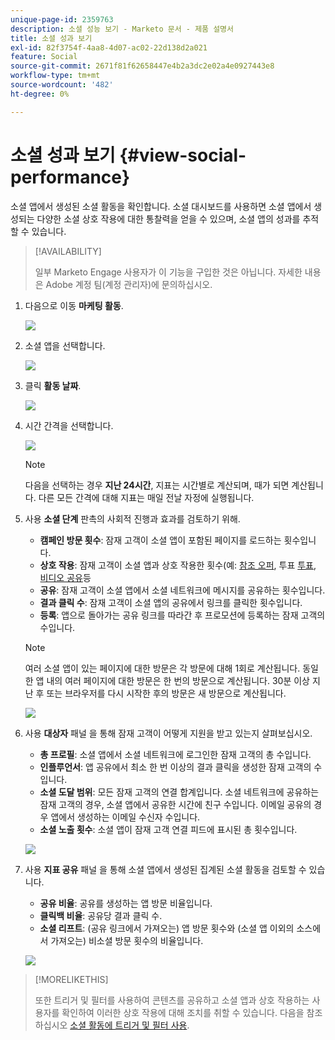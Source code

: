 ```yaml
---
unique-page-id: 2359763
description: 소셜 성능 보기 - Marketo 문서 - 제품 설명서
title: 소셜 성과 보기
exl-id: 82f3754f-4aa8-4d07-ac02-22d138d2a021
feature: Social
source-git-commit: 2671f81f62658447e4b2a3dc2e02a4e0927443e8
workflow-type: tm+mt
source-wordcount: '482'
ht-degree: 0%

---
```


# 소셜 성과 보기 {#view-social-performance}

소셜 앱에서 생성된 소셜 활동을 확인합니다. 소셜 대시보드를 사용하면 소셜 앱에서 생성되는 다양한 소셜 상호 작용에 대한 통찰력을 얻을 수 있으며, 소셜 앱의 성과를 추적할 수 있습니다.

>[!AVAILABILITY]
>
>일부 Marketo Engage 사용자가 이 기능을 구입한 것은 아닙니다. 자세한 내용은 Adobe 계정 팀(계정 관리자)에 문의하십시오.

1. 다음으로 이동 **마케팅 활동**.

   ![](assets/login-marketing-activities.png)

1. 소셜 앱을 선택합니다.

   ![](assets/image2014-9-23-17-3a10-3a13.png)

1. 클릭 **활동 날짜**.

   ![](assets/image2014-9-23-17-3a10-3a22.png)

1. 시간 간격을 선택합니다.

   ![](assets/image2014-9-23-17-3a10-3a35.png)

   >[!NOTE]
   >
   >다음을 선택하는 경우 **지난 24시간**, 지표는 시간별로 계산되며, 때가 되면 계산됩니다. 다른 모든 간격에 대해 지표는 매일 전날 자정에 실행됩니다.

1. 사용 **소셜 단계** 판촉의 사회적 진행과 효과를 검토하기 위해.

   * **캠페인 방문 횟수**: 잠재 고객이 소셜 앱이 포함된 페이지를 로드하는 횟수입니다.
   * **상호 작용**: 잠재 고객이 소셜 앱과 상호 작용한 횟수(예: [참조 오퍼](/help/marketo/product-docs/demand-generation/social/referral-offers/create-a-referral-offer.md), 투표 [투표](/help/marketo/product-docs/demand-generation/social/creating-a-poll/create-a-poll.md), [비디오 공유](/help/marketo/product-docs/demand-generation/landing-pages/free-form-landing-pages/add-a-video-to-a-free-form-landing-page.md)등
   * **공유**: 잠재 고객이 소셜 앱에서 소셜 네트워크에 메시지를 공유하는 횟수입니다.
   * **결과 클릭 수**: 잠재 고객이 소셜 앱의 공유에서 링크를 클릭한 횟수입니다.
   * **등록**: 앱으로 돌아가는 공유 링크를 따라간 후 프로모션에 등록하는 잠재 고객의 수입니다.

   >[!NOTE]
   >
   >여러 소셜 앱이 있는 페이지에 대한 방문은 각 방문에 대해 1회로 계산됩니다. 동일한 앱 내의 여러 페이지에 대한 방문은 한 번의 방문으로 계산됩니다. 30분 이상 지난 후 또는 브라우저를 다시 시작한 후의 방문은 새 방문으로 계산됩니다.

   ![](assets/image2014-9-23-17-3a11-3a16.png)

1. 사용 **대상자** 패널 을 통해 잠재 고객이 어떻게 지원을 받고 있는지 살펴보십시오.

   * **총 프로필**: 소셜 앱에서 소셜 네트워크에 로그인한 잠재 고객의 총 수입니다.
   * **인플루언서**: 앱 공유에서 최소 한 번 이상의 결과 클릭을 생성한 잠재 고객의 수입니다.
   * **소셜 도달 범위**: 모든 잠재 고객의 연결 합계입니다. 소셜 네트워크에 공유하는 잠재 고객의 경우, 소셜 앱에서 공유한 시간에 친구 수입니다. 이메일 공유의 경우 앱에서 생성하는 이메일 수신자 수입니다.
   * **소셜 노출 횟수**: 소셜 앱이 잠재 고객 연결 피드에 표시된 총 횟수입니다.

   ![](assets/image2014-9-23-17-3a11-3a26.png)

1. 사용 **지표 공유** 패널 을 통해 소셜 앱에서 생성된 집계된 소셜 활동을 검토할 수 있습니다.

   * **공유 비율**: 공유를 생성하는 앱 방문 비율입니다.
   * **클릭백 비율**: 공유당 결과 클릭 수.
   * **소셜 리프트**: (공유 링크에서 가져오는) 앱 방문 횟수와 (소셜 앱 이외의 소스에서 가져오는) 비소셜 방문 횟수의 비율입니다.

   ![](assets/image2014-9-23-17-3a11-3a35.png)

>[!MORELIKETHIS]
>
>또한 트리거 및 필터를 사용하여 콘텐츠를 공유하고 소셜 앱과 상호 작용하는 사용자를 확인하여 이러한 상호 작용에 대해 조치를 취할 수 있습니다. 다음을 참조하십시오 [소셜 활동에 트리거 및 필터 사용](/help/marketo/product-docs/demand-generation/social/social-functions/triggers-and-filters-for-social-activities.md).
